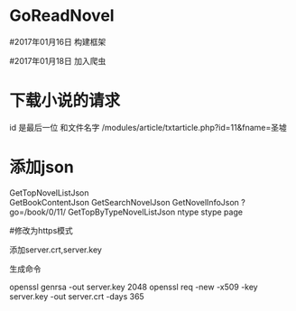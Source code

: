 # GoReadNovel

#2017年01月16日
构建框架


#2017年01月18日
加入爬虫


# 下载小说的请求


id 是最后一位  和文件名字
/modules/article/txtarticle.php?id=11&fname=圣墟

# 添加json


GetTopNovelListJson  
GetBookContentJson 
GetSearchNovelJson
GetNovelInfoJson   ?go=/book/0/11/
GetTopByTypeNovelListJson  ntype stype page

#修改为https模式

添加server.crt,server.key

生成命令

openssl genrsa -out server.key 2048
openssl req -new -x509 -key server.key -out server.crt -days 365

